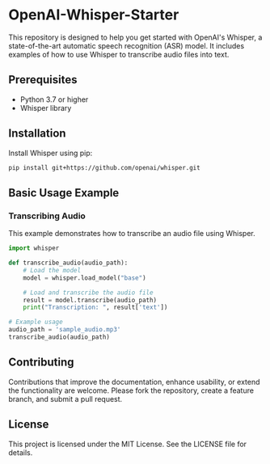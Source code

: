 # OpenAI-Whisper-Starter

This repository is designed to help you get started with OpenAI's Whisper, a state-of-the-art automatic speech recognition (ASR) model. It includes examples of how to use Whisper to transcribe audio files into text.

## Prerequisites

- Python 3.7 or higher
- Whisper library

## Installation

Install Whisper using pip:

```bash
pip install git+https://github.com/openai/whisper.git
```

## Basic Usage Example

### Transcribing Audio

This example demonstrates how to transcribe an audio file using Whisper.

```python
import whisper

def transcribe_audio(audio_path):
    # Load the model
    model = whisper.load_model("base")

    # Load and transcribe the audio file
    result = model.transcribe(audio_path)
    print("Transcription: ", result['text'])

# Example usage
audio_path = 'sample_audio.mp3'
transcribe_audio(audio_path)
```

## Contributing

Contributions that improve the documentation, enhance usability, or extend the functionality are welcome. Please fork the repository, create a feature branch, and submit a pull request.

## License

This project is licensed under the MIT License. See the LICENSE file for details.
